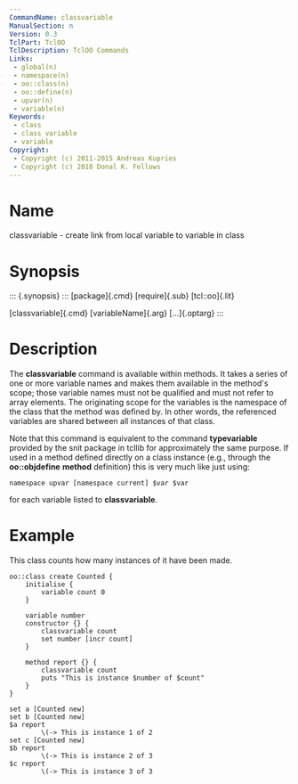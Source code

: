 ```yaml
---
CommandName: classvariable
ManualSection: n
Version: 0.3
TclPart: TclOO
TclDescription: TclOO Commands
Links:
 - global(n)
 - namespace(n)
 - oo::class(n)
 - oo::define(n)
 - upvar(n)
 - variable(n)
Keywords:
 - class
 - class variable
 - variable
Copyright:
 - Copyright (c) 2011-2015 Andreas Kupries
 - Copyright (c) 2018 Donal K. Fellows
---
```


# Name

classvariable - create link from local variable to variable in class

# Synopsis

::: {.synopsis} :::
[package]{.cmd} [require]{.sub} [tcl::oo]{.lit}

[classvariable]{.cmd} [variableName]{.arg} [...]{.optarg}
:::

# Description

The **classvariable** command is available within methods. It takes a series of one or more variable names and makes them available in the method's scope; those variable names must not be qualified and must not refer to array elements. The originating scope for the variables is the namespace of the class that the method was defined by. In other words, the referenced variables are shared between all instances of that class.

Note that this command is equivalent to the command **typevariable** provided by the snit package in tcllib for approximately the same purpose. If used in a method defined directly on a class instance (e.g., through the **oo::objdefine** **method** definition) this is very much like just using:

```
namespace upvar [namespace current] $var $var
```

for each variable listed to **classvariable**.

# Example

This class counts how many instances of it have been made.

```
oo::class create Counted {
    initialise {
        variable count 0
    }

    variable number
    constructor {} {
        classvariable count
        set number [incr count]
    }

    method report {} {
        classvariable count
        puts "This is instance $number of $count"
    }
}

set a [Counted new]
set b [Counted new]
$a report
        \(-> This is instance 1 of 2
set c [Counted new]
$b report
        \(-> This is instance 2 of 3
$c report
        \(-> This is instance 3 of 3
```

